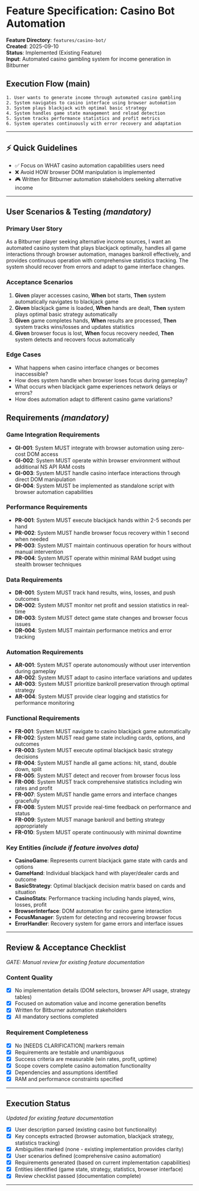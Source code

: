 # Feature Specification: Casino Bot Automation

**Feature Directory**: `features/casino-bot/`  
**Created**: 2025-09-10  
**Status**: Implemented (Existing Feature)  
**Input**: Automated casino gambling system for income generation in Bitburner

## Execution Flow (main)
```
1. User wants to generate income through automated casino gambling
2. System navigates to casino interface using browser automation
3. System plays blackjack with optimal basic strategy
4. System handles game state management and reload detection
5. System tracks performance statistics and profit metrics
6. System operates continuously with error recovery and adaptation
```

---

## ⚡ Quick Guidelines
- ✅ Focus on WHAT casino automation capabilities users need
- ❌ Avoid HOW browser DOM manipulation is implemented
- 🎮 Written for Bitburner automation stakeholders seeking alternative income

---

## User Scenarios & Testing *(mandatory)*

### Primary User Story
As a Bitburner player seeking alternative income sources, I want an automated casino system that plays blackjack optimally, handles all game interactions through browser automation, manages bankroll effectively, and provides continuous operation with comprehensive statistics tracking. The system should recover from errors and adapt to game interface changes.

### Acceptance Scenarios
1. **Given** player accesses casino, **When** bot starts, **Then** system automatically navigates to blackjack game
2. **Given** blackjack game is loaded, **When** hands are dealt, **Then** system plays optimal basic strategy automatically
3. **Given** game completes hands, **When** results are processed, **Then** system tracks wins/losses and updates statistics
4. **Given** browser focus is lost, **When** focus recovery needed, **Then** system detects and recovers focus automatically

### Edge Cases
- What happens when casino interface changes or becomes inaccessible?
- How does system handle when browser loses focus during gameplay?
- What occurs when blackjack game experiences network delays or errors?
- How does automation adapt to different casino game variations?

## Requirements *(mandatory)*

### Game Integration Requirements
- **GI-001**: System MUST integrate with browser automation using zero-cost DOM access
- **GI-002**: System MUST operate within browser environment without additional NS API RAM costs
- **GI-003**: System MUST handle casino interface interactions through direct DOM manipulation
- **GI-004**: System MUST be implemented as standalone script with browser automation capabilities

### Performance Requirements
- **PR-001**: System MUST execute blackjack hands within 2-5 seconds per hand
- **PR-002**: System MUST handle browser focus recovery within 1 second when needed
- **PR-003**: System MUST maintain continuous operation for hours without manual intervention
- **PR-004**: System MUST operate within minimal RAM budget using stealth browser techniques

### Data Requirements
- **DR-001**: System MUST track hand results, wins, losses, and push outcomes
- **DR-002**: System MUST monitor net profit and session statistics in real-time
- **DR-003**: System MUST detect game state changes and browser focus issues
- **DR-004**: System MUST maintain performance metrics and error tracking

### Automation Requirements
- **AR-001**: System MUST operate autonomously without user intervention during gameplay
- **AR-002**: System MUST adapt to casino interface variations and updates
- **AR-003**: System MUST prioritize bankroll preservation through optimal strategy
- **AR-004**: System MUST provide clear logging and statistics for performance monitoring

### Functional Requirements
- **FR-001**: System MUST navigate to casino blackjack game automatically
- **FR-002**: System MUST read game state including cards, options, and outcomes
- **FR-003**: System MUST execute optimal blackjack basic strategy decisions
- **FR-004**: System MUST handle all game actions: hit, stand, double down, split
- **FR-005**: System MUST detect and recover from browser focus loss
- **FR-006**: System MUST track comprehensive statistics including win rates and profit
- **FR-007**: System MUST handle game errors and interface changes gracefully
- **FR-008**: System MUST provide real-time feedback on performance and status
- **FR-009**: System MUST manage bankroll and betting strategy appropriately
- **FR-010**: System MUST operate continuously with minimal downtime

### Key Entities *(include if feature involves data)*
- **CasinoGame**: Represents current blackjack game state with cards and options
- **GameHand**: Individual blackjack hand with player/dealer cards and outcome
- **BasicStrategy**: Optimal blackjack decision matrix based on cards and situation
- **CasinoStats**: Performance tracking including hands played, wins, losses, profit
- **BrowserInterface**: DOM automation for casino game interaction
- **FocusManager**: System for detecting and recovering browser focus
- **ErrorHandler**: Recovery system for game errors and interface issues

---

## Review & Acceptance Checklist
*GATE: Manual review for existing feature documentation*

### Content Quality
- [x] No implementation details (DOM selectors, browser API usage, strategy tables)
- [x] Focused on automation value and income generation benefits
- [x] Written for Bitburner automation stakeholders
- [x] All mandatory sections completed

### Requirement Completeness
- [x] No [NEEDS CLARIFICATION] markers remain
- [x] Requirements are testable and unambiguous
- [x] Success criteria are measurable (win rates, profit, uptime)
- [x] Scope covers complete casino automation functionality
- [x] Dependencies and assumptions identified
- [x] RAM and performance constraints specified

---

## Execution Status
*Updated for existing feature documentation*

- [x] User description parsed (existing casino bot functionality)
- [x] Key concepts extracted (browser automation, blackjack strategy, statistics tracking)
- [x] Ambiguities marked (none - existing implementation provides clarity)
- [x] User scenarios defined (comprehensive casino automation)
- [x] Requirements generated (based on current implementation capabilities)
- [x] Entities identified (game state, strategy, statistics, browser interface)
- [x] Review checklist passed (documentation complete)

---
